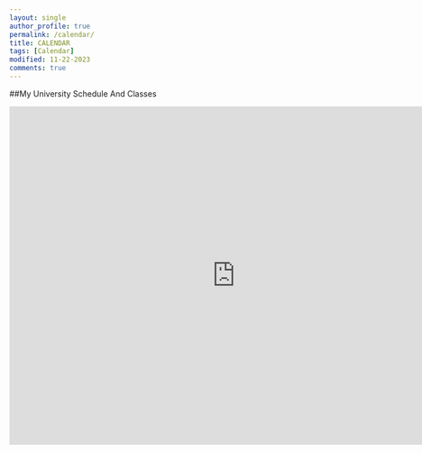 ```yaml
---
layout: single
author_profile: true
permalink: /calendar/
title: CALENDAR
tags: [Calendar]
modified: 11-22-2023
comments: true
---
```

##My University Schedule And Classes
<iframe src="https://calendar.google.com/calendar/embed?src=4b96cbbf0dd57fee6f003f0505f0f244df178be2cce2bc398aad987040ae57f7%40group.calendar.google.com&ctz=Asia%2FTehran" style="border: 0" width="800" height="600" frameborder="0" scrolling="no"></iframe>